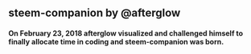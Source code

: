 ## steem-companion by @afterglow
#### On February 23, 2018 afterglow visualized and challenged himself to finally allocate time in coding and steem-companion was born.
